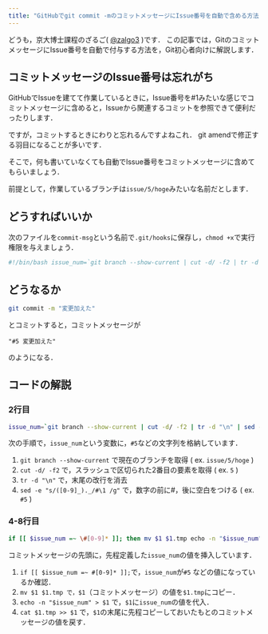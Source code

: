 ```yaml
---
title: "GitHubでgit commit -mのコミットメッセージにIssue番号を自動で含める方法"
---
```


どうも，京大博士課程のざるご( [@zalgo3](https://www.twitter.com/zalgo3) )です．
この記事では，GitのコミットメッセージにIssue番号を自動で付与する方法を，Git初心者向けに解説します．

## コミットメッセージのIssue番号は忘れがち

GitHubでIssueを建てて作業しているときに，Issue番号を#1みたいな感じでコミットメッセージに含めると，Issueから関連するコミットを参照できて便利だったりします．

ですが，コミットするときにわりと忘れるんですよねこれ．
git amendで修正する羽目になることが多いです．

そこで，何も書いていなくても自動でIssue番号をコミットメッセージに含めてもらいましょう．

前提として，作業しているブランチは`issue/5/hoge`みたいな名前だとします．

## どうすればいいか

次のファイルを`commit-msg`という名前で`.git/hooks`に保存し，`chmod +x`で実行権限を与えましょう．

```bash
#!/bin/bash issue_num=`git branch --show-current | cut -d/ -f2 | tr -d "\n" | sed -e "s/\([0-9]*\).*/#\1 /g"` if [[ $issue_num =~ \#[0-9]* ]]; then mv $1 $1.tmp echo -n "$issue_num" > $1 cat $1.tmp >> $1 fi
```

## どうなるか

```bash
git commit -m "変更加えた"
```

とコミットすると，コミットメッセージが

```
"#5 変更加えた"
```

のようになる．

## コードの解説

### 2行目

```bash
issue_num=`git branch --show-current | cut -d/ -f2 | tr -d "\n" | sed -e "s/\([0-9]*\).*/#\1 /g"`
```

次の手順で，`issue_num`という変数に，`#5`などの文字列を格納しています．

1. `git branch --show-current` で現在のブランチを取得 ( ex. `issue/5/hoge` )
2. `cut -d/ -f2` で，スラッシュで区切られた2番目の要素を取得 ( ex. `5` )
3. `tr -d "\n"` で，末尾の改行を消去
4. `sed -e "s/([0-9]_)._/#\1 /g"` で，数字の前に#，後に空白をつける ( ex. `#5` )

### 4-8行目

```bash
if [[ $issue_num =~ \#[0-9]* ]]; then mv $1 $1.tmp echo -n "$issue_num" > $1 cat $1.tmp >> $1 fi
```

コミットメッセージの先頭に，先程定義した`issue_num`の値を挿入しています．

1. `if [[ $issue_num =~ #[0-9]* ]];`で，`issue_num`が`#5` などの値になっているか確認．
2. `mv $1 $1.tmp で，$1`（コミットメッセージ）の値を`$1.tmp`にコピー．
3. `echo -n "$issue_num" > $1` で，`$1`に`issue_num`の値を代入．
4. `cat $1.tmp >> $1` で，`$1`の末尾に先程コピーしておいたもとのコミットメッセージの値を戻す．
